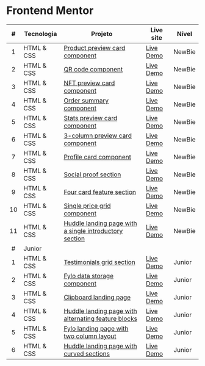# Frontend Mentor

| # |  Tecnologia  | Projeto | Live site | Nível |
| :-: | ------ | ------- | ---------- | ------ |
| 1 | HTML & CSS | [Product preview card component](https://github.com/edsonvit0r/frontendmentor/tree/main/product-preview-card-component)| [Live Demo](https://ev-product-preview-card-component.netlify.app/)| NewBie |
| 2 | HTML & CSS | [QR code component](https://github.com/edsonvit0r/frontendmentor/tree/main/qr-code-component)| [Live Demo](https://ev-qr-code-component.netlify.app/)| NewBie |
| 3 | HTML & CSS | [NFT preview card component](https://github.com/edsonvit0r/frontendmentor/tree/main/nft-preview-card-component)| [Live Demo](https://ev-nft-preview-card-component.netlify.app/)| NewBie |
| 4 | HTML & CSS | [Order summary component](https://github.com/edsonvit0r/frontendmentor/tree/main/order-summary-component)| [Live Demo](https://ev-order-summary-component.netlify.app)| NewBie |
| 5 | HTML & CSS | [Stats preview card component](https://github.com/edsonvit0r/frontendmentor/tree/main/stats-preview-card-component)| [Live Demo](https://ev-stats-preview-card-component.netlify.app)| NewBie |
| 6 | HTML & CSS | [3-column preview card component](https://github.com/edsonvit0r/frontendmentor/tree/main/3-column-preview-card-component)| [Live Demo](https://ev-3-column-preview-card-component.netlify.app/)| NewBie |
| 7 | HTML & CSS | [Profile card component](https://github.com/edsonvit0r/frontendmentor/tree/main/profile-card-component)| [Live Demo](https://ev-profile-card-component.netlify.app/)| NewBie |
| 8 | HTML & CSS | [Social proof section](https://github.com/edsonvit0r/frontendmentor/tree/main/social-proof-section)| [Live Demo](https://ev-social-proof-section.netlify.app/)| NewBie |
| 9 | HTML & CSS | [Four card feature section](https://github.com/edsonvit0r/frontendmentor/tree/main/four-card-feature-section)| [Live Demo](https://ev-four-card-feature-section.netlify.app/)| NewBie |
| 10 | HTML & CSS | [Single price grid component](https://github.com/edsonvit0r/frontendmentor/tree/main/single_price_grid_component)| [Live Demo](https://ev-single-price-grid-component.netlify.app/)| NewBie |
| 11 | HTML & CSS | [Huddle landing page with a single introductory section](https://github.com/edsonvit0r/frontendmentor/tree/main/huddle_landing_page_with_a_single_introductory_section)| [Live Demo](https://ev-huddle-landing-page-with-a-single.netlify.app/)| NewBie |
| # |  Junior |
| 1 | HTML & CSS | [Testimonials grid section](https://github.com/edsonvit0r/frontendmentor/tree/main/testimonials-grid-section)| [Live Demo](https://ev-testimonials-grid-section.netlify.app/)| Junior |
| 2 | HTML & CSS | [Fylo data storage component](https://github.com/edsonvit0r/frontendmentor/tree/main/fylo-data-storage-component)| [Live Demo](https://ev-fylo-data-storage-component.netlify.app/)| Junior |
| 3 | HTML & CSS | [Clipboard landing page](https://github.com/edsonvit0r/frontendmentor/tree/main/clipboard-landing-page)| [Live Demo](https://ev-clipboard-landing-page.netlify.app/)| Junior |
| 4 | HTML & CSS | [Huddle landing page with alternating feature blocks](https://github.com/edsonvit0r/frontendmentor/tree/main/huddle_landing_page_with_alternating_feature_blocks)| [Live Demo](https://ev-huddle-landing-page-with-alternating-feature-blocks.netlify.app)| Junior |
| 5 | HTML & CSS | [Fylo landing page with two column layout](https://github.com/edsonvit0r/frontendmentor/tree/main/fylo-landing-page-with-two-column-layout)| [Live Demo](https://ev-fylo-landing-page-with-two-column-layout.netlify.app/)| Junior |
| 6 | HTML & CSS | [Huddle landing page with curved sections](https://github.com/edsonvit0r/frontendmentor/tree/main/huddle-landing-page-with-curved-sections)| [Live Demo](https://ev-huddle-landing-page-with-curved.netlify.app/)| Junior |

